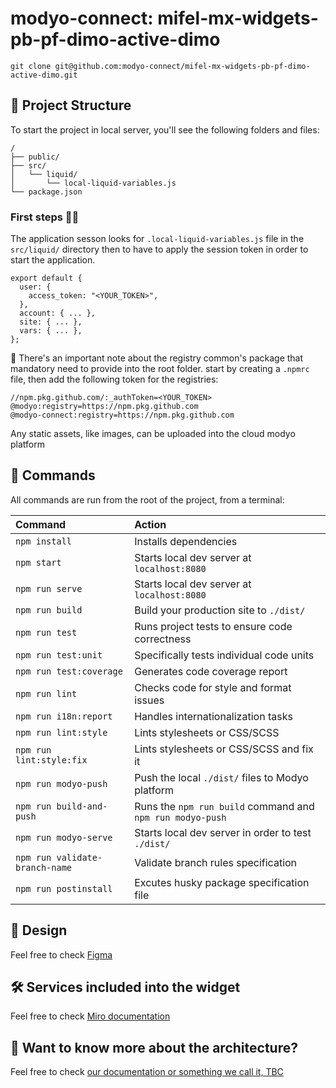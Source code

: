 # modyo-connect: mifel-mx-widgets-pb-pf-dimo-active-dimo

```
git clone git@github.com:modyo-connect/mifel-mx-widgets-pb-pf-dimo-active-dimo.git
```

## 🚀 Project Structure

To start the project in local server, you'll see the following folders and files:

```
/
├── public/
├── src/
│   └── liquid/
│       └── local-liquid-variables.js
└── package.json
```

### First steps 👟👟

The application sesson looks for `.local-liquid-variables.js` file in the `src/liquid/` directory then to have to apply the session token in order to start the application.

```
export default {
  user: {
    access_token: "<YOUR_TOKEN>",
  },
  account: { ... },
  site: { ... },
  vars: { ... },
};
```

🤚 There's an important note about the registry common's package that mandatory need to provide into the root folder. start by creating a `.npmrc` file, then add the following token for the registries:

```
//npm.pkg.github.com/:_authToken=<YOUR_TOKEN>
@modyo:registry=https://npm.pkg.github.com
@modyo-connect:registry=https://npm.pkg.github.com
```

Any static assets, like images, can be uploaded into the cloud modyo platform

## 🧞 Commands

All commands are run from the root of the project, from a terminal:

| Command                       | Action                                                    |
| :---------------------        | :-----------------------------------------------          |
| `npm install`                 | Installs dependencies                                     |
| `npm start`                   | Starts local dev server at `localhost:8080`               |
| `npm run serve`               | Starts local dev server at `localhost:8080`               |
| `npm run build`               | Build your production site to `./dist/`                   |
| `npm run test`                | Runs project tests to ensure code correctness             |
| `npm run test:unit`           | Specifically tests individual code units                  |
| `npm run test:coverage`       | Generates code coverage report                            |
| `npm run lint`                | Checks code for style and format issues                   |
| `npm run i18n:report`         | Handles internationalization tasks                        |
| `npm run lint:style`          | Lints stylesheets or CSS/SCSS                             |
| `npm run lint:style:fix`      | Lints stylesheets or CSS/SCSS and fix it                  |
| `npm run modyo-push`          | Push the local `./dist/` files to Modyo platform          |
| `npm run build-and-push`      | Runs the `npm run build` command and  `npm run modyo-push`|
| `npm run modyo-serve`         | Starts local dev server in order to test `./dist/`        |
| `npm run validate-branch-name`| Validate branch rules specification                       |
| `npm run postinstall`         | Excutes husky package specification file                  |

## 🎨 Design
Feel free to check [Figma](https://www.figma.com/file/eWEYBtvr6T1PVeScE5BbLB/%F0%9F%A7%A9-DS-%7C-Mifel-2022?node-id=16%3A129&t=5Jw3S8uOn7fqg8RK-0|https://www.figma.com/file/eWEYBtvr6T1PVeScE5BbLB/%F0%9F%A7%A9-DS-%7C-Mifel-2022?node-id=16%3A129&t=5Jw3S8uOn7fqg8RK-0|smart-link)

## 🛠️ Services included into the widget
Feel free to check [Miro documentation](https://miro.com/app/board/uXjVM4PpWqc=/?moveToWidget=3458764558837164706&cot=14|https://miro.com/app/board/uXjVM4PpWqc=/?moveToWidget=3458764558837164706&cot=14|smart-link)

## 👀 Want to know more about the architecture?
Feel free to check [our documentation or something we call it, TBC](https://www.figma.com/file/qKPXoJC8n498wpVhsKGzVg/TBC-%7C-DiMo-(Copy)?type=whiteboard&node-id=1520-47041&t=yRcpe7T1QN26Nuge-0)
